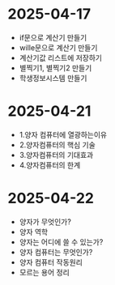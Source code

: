 # 2025-04-17
* if문으로 계산기 만들기
* wille문으로 계산기 만들기
* 계산기값 리스트에 저장하기
* 별찍기1, 별찍기2 만들기
* 학생정보시스템 만들기

# 2025-04-21
* 1.양자 컴퓨터에 열광하는이유 
* 2.양자컴퓨터의 핵심 기술
* 3.양자컴퓨터의 기대효과
* 4.양자컴퓨터의 한계

# 2025-04-22
* 양자가 무엇인가?
* 양자 역학
* 양자는 어디에 쓸 수 있는가?
* 양자 컴퓨터는 무엇인가?
* 양자 컴퓨터 작동원리
* 모르는 용어 정리